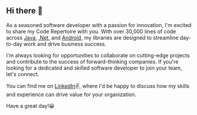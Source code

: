 ## Hi there 👋


As a seasoned software developer with a passion for innovation, I'm excited to share my Code Repertoire with you. With over 30,000 lines of code across <a href="https://github.com/tundeadetunji/api-java-code" target="_blank">Java</a>, <a href="https://github.com/tundeadetunji/api-dot_net-all_modules" target="_blank">.Net</a>, and <a href="https://github.com/tundeadetunji/api-android-general_module" target="_blank">Android</a>, my libraries are designed to streamline day-to-day work and drive business success.

I'm always looking for opportunities to collaborate on cutting-edge projects and contribute to the success of forward-thinking companies. If you're looking for a dedicated and skilled software developer to join your team, let's connect.

You can find me on <a href="https://www.linkedin.com/in/tundeadetunji/" target="blank">LinkedIn</a>✌, where I'd be happy to discuss how my skills and experience can drive value for your organization.

Have a great day!😀






<!--
**tundeadetunji/tundeadetunji** is a ✨ _special_ ✨ repository because its `README.md` (this file) appears on your GitHub profile.

Here are some ideas to get you started:

- 🔭 I’m currently working on ...
- 🌱 I’m currently learning ...
- 👯 I’m looking to collaborate on ...
- 🤔 I’m looking for help with ...
- 💬 Ask me about ...
- 📫 How to reach me: ...
- 😄 Pronouns: ...
- ⚡ Fun fact: ...
-->
